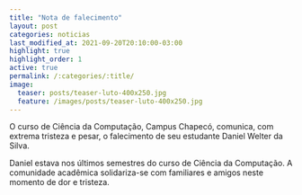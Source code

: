 ```yaml
---
title: "Nota de falecimento"
layout: post
categories: noticias
last_modified_at: 2021-09-20T20:10:00-03:00
highlight: true
highlight_order: 1
active: true
permalink: /:categories/:title/
image:
  teaser: posts/teaser-luto-400x250.jpg
  feature: /images/posts/teaser-luto-400x250.jpg
---
```


O curso de Ciência da Computação, Campus Chapecó, comunica, com extrema tristeza e pesar, o falecimento de seu estudante Daniel Welter da Silva.

Daniel estava nos últimos semestres do curso de Ciência da Computação.  A comunidade acadêmica solidariza-se com familiares e amigos neste momento de dor e tristeza.
